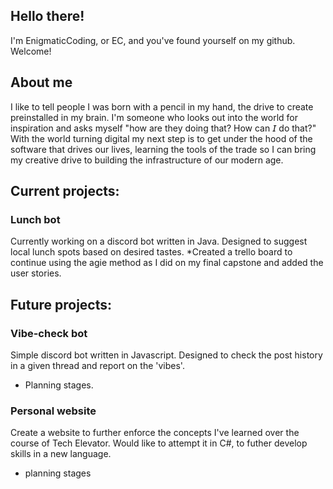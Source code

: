## Hello there!
I'm EnigmaticCoding, or EC, and you've found yourself on my github. Welcome! 

## About me
I like to tell people I was born with a pencil in my hand, the drive to create preinstalled in my brain. I'm someone who looks out into the world for inspiration and asks myself "how are they doing that? How can 𝘐 do that?" With the world turning digital my next step is to get under the hood of the software that drives our lives, learning the tools of the trade so I can bring my creative drive to building the infrastructure of our modern age.

## Current projects:

### Lunch bot
Currently working on a discord bot written in Java. Designed to suggest local lunch spots based on desired tastes. 
*Created a trello board to continue using the agie method as I did on my final capstone and added the user stories.

## Future projects:

### Vibe-check bot 
Simple discord bot written in Javascript. Designed to check the post history in a given thread and report on the 'vibes'.
* Planning stages.

### Personal website
Create a website to further enforce the concepts I've learned over the course of Tech Elevator. Would like to attempt it in C#, to futher develop skills in a new language.
* planning stages

 
